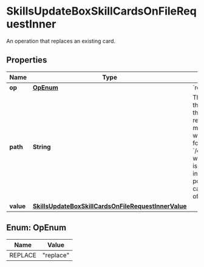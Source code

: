 

# SkillsUpdateBoxSkillCardsOnFileRequestInner

An operation that replaces an existing card.

## Properties

| Name | Type | Description | Notes |
|------------ | ------------- | ------------- | -------------|
|**op** | [**OpEnum**](#OpEnum) | &#x60;replace&#x60; |  [optional] |
|**path** | **String** | The JSON Path that represents the card to replace. In most cases this will be in the format &#x60;/cards/{index}&#x60; where &#x60;index&#x60; is the zero-indexed position of the card in the list of cards. |  [optional] |
|**value** | [**SkillsUpdateBoxSkillCardsOnFileRequestInnerValue**](SkillsUpdateBoxSkillCardsOnFileRequestInnerValue.md) |  |  [optional] |



## Enum: OpEnum

| Name | Value |
|---- | -----|
| REPLACE | &quot;replace&quot; |



